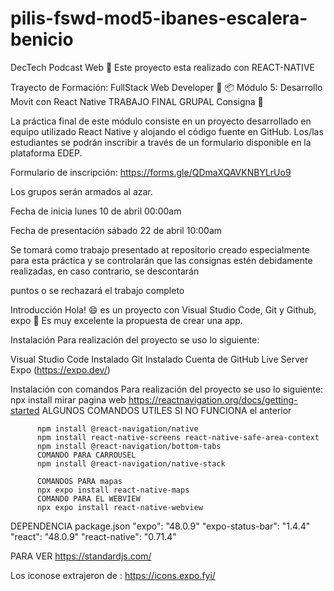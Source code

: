 # pilis-fswd-mod5-ibanes-escalera-benicio


DecTech Podcast Web 📢
Este proyecto esta realizado con REACT-NATIVE


Trayecto de Formación: FullStack Web Developer 🚀
📦 Módulo 5: Desarrollo Movit con React Native TRABAJO FINAL GRUPAL
Consigna 📄

La práctica final de este módulo consiste en un proyecto desarrollado en equipo utilizado React Native y alojando el código fuente en GitHub. Los/las estudiantes se podrán inscribir a través de un formulario disponible en la plataforma EDEP.

Formulario de inscripción: https://forms.gle/QDmaXQAVKNBYLrUo9

Los grupos serán armados al azar.

Fecha de inicia lunes 10 de abril 00:00am

Fecha de presentación sábado 22 de abril 10:00am

Se tomará como trabajo presentado at repositorio creado especialmente para esta práctica y se controlarán que las consignas estén debidamente realizadas, en caso contrario, se descontarán

puntos o se rechazará el trabajo completo

Introducción
Hola! 😄 es un proyecto con Visual Studio Code, Git y Github, expo 👏 Es muy excelente la propuesta de crear una app.

Instalación
Para realización del proyecto se uso lo siguiente:

Visual Studio Code Instalado
Git Instalado
Cuenta de GitHub
Live Server
Expo (https://expo.dev/)

Instalación con comandos
Para realización del proyecto se uso lo siguiente:
npx install
mirar pagina web
https://reactnavigation.org/docs/getting-started
ALGUNOS COMANDOS UTILES SI NO FUNCIONA el anterior
                    
          npm install @react-navigation/native
          npm install react-native-screens react-native-safe-area-context
          npm install @react-navigation/bottom-tabs
          COMANDO PARA CARROUSEL
          npm install @react-navigation/native-stack

          COMANDOS PARA mapas
          npx expo install react-native-maps
          COMANDO PARA EL WEBVIEW
          npx expo install react-native-webview


DEPENDENCIA package.json
                        "expo": "48.0.9"
                        "expo-status-bar": "1.4.4"
                        "react": "48.0.9"
                        "react-native": "0.71.4"

PARA VER
https://standardjs.com/

Los iconose extrajeron de :  https://icons.expo.fyi/

